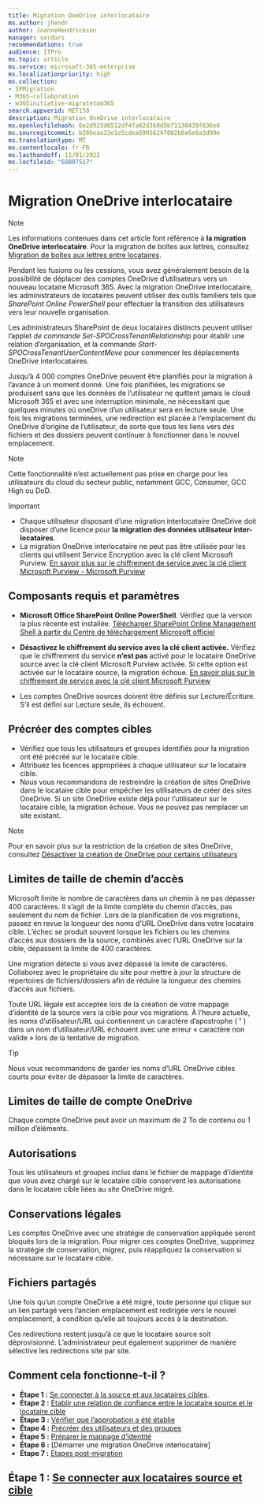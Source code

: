 ```yaml
---
title: Migration OneDrive interlocataire
ms.author: jhendr
author: JoanneHendrickson
manager: serdars
recommendations: true
audience: ITPro
ms.topic: article
ms.service: microsoft-365-enterprise
ms.localizationpriority: high
ms.collection:
- SPMigration
- M365-collaboration
- m365initiative-migratetom365
search.appverid: MET150
description: Migration OneDrive interlocataire
ms.openlocfilehash: 6e2d925d6512df4fa62d3b8d5b71138439f836e8
ms.sourcegitcommit: b386eaa33e1e5cdea59916247082b6e6e6a3d99e
ms.translationtype: MT
ms.contentlocale: fr-FR
ms.lasthandoff: 11/01/2022
ms.locfileid: "68807517"
---
```

# <a name="cross-tenant-onedrive-migration"></a>Migration OneDrive interlocataire

>[!Note]
> Les informations contenues dans cet article font référence à **la migration OneDrive interlocataire**. Pour la migration de boîtes aux lettres, consultez [Migration de boîtes aux lettres entre locataires](/microsoft-365/enterprise/cross-tenant-mailbox-migration).

Pendant les fusions ou les cessions, vous avez généralement besoin de la possibilité de déplacer des comptes OneDrive d’utilisateurs vers un nouveau locataire Microsoft 365. Avec la migration OneDrive interlocataire, les administrateurs de locataires peuvent utiliser des outils familiers tels que *SharePoint Online PowerShell* pour effectuer la transition des utilisateurs vers leur nouvelle organisation.

Les administrateurs SharePoint de deux locataires distincts peuvent utiliser l’applet *de commande Set-SPOCrossTenantRelationship* pour établir une relation d’organisation, et la commande *Start-SPOCrossTenantUserContentMove* pour commencer les déplacements OneDrive interlocataires.

Jusqu’à 4 000 comptes OneDrive peuvent être planifiés pour la migration à l’avance à un moment donné. Une fois planifiées, les migrations se produisent sans que les données de l’utilisateur ne quittent jamais le cloud Microsoft 365 et avec une interruption minimale, ne nécessitant que quelques minutes où oneDrive d’un utilisateur sera en lecture seule. Une fois les migrations terminées, une redirection est placée à l’emplacement du OneDrive d’origine de l’utilisateur, de sorte que tous les liens vers des fichiers et des dossiers peuvent continuer à fonctionner dans le nouvel emplacement. 

>[!Note]
> Cette fonctionnalité n’est actuellement pas prise en charge pour les utilisateurs du cloud du secteur public, notamment GCC, Consumer, GCC High ou DoD.



>[!Important]
>- Chaque utilisateur disposant d’une migration interlocataire OneDrive doit disposer d’une licence pour **la migration des données utilisateur inter-locataires**.
>- La migration OneDrive interlocataire ne peut pas être utilisée pour les clients qui utilisent Service Encryption avec la clé client Microsoft Purview. [En savoir plus sur le chiffrement de service avec la clé client Microsoft Purview - Microsoft Purview](/microsoft-365/compliance/customer-key-overview)



## <a name="prerequisites-and-settings"></a>Composants requis et paramètres

- **Microsoft Office SharePoint Online PowerShell**. Vérifiez que la version la plus récente est installée. [Télécharger SharePoint Online Management Shell à partir du Centre de téléchargement Microsoft officiel](/download/details.aspx?id=35588)

- **Désactivez le chiffrement du service avec la clé client activée.** Vérifiez que le chiffrement du service **n’est pas** activé pour le locataire OneDrive source avec la clé client Microsoft Purview activée. Si cette option est activée sur le locataire source, la migration échoue. [En savoir plus sur le chiffrement de service avec la clé client Microsoft Purview](/microsoft-365/compliance/customer-key-overview)

- Les comptes OneDrive sources doivent être définis sur Lecture/Écriture. S’il est défini sur Lecture seule, ils échouent.

## <a name="pre-create-target-accounts"></a>Précréer des comptes cibles

- Vérifiez que tous les utilisateurs et groupes identifiés pour la migration ont été précréé sur le locataire cible.
- Attribuez les licences appropriées à chaque utilisateur sur le locataire cible.
- Nous vous recommandons de restreindre la création de sites OneDrive dans le locataire cible pour empêcher les utilisateurs de créer des sites OneDrive. Si un site OneDrive existe déjà pour l’utilisateur sur le locataire cible, la migration échoue.  Vous ne pouvez pas remplacer un site existant.

>[!Note]
>Pour en savoir plus sur la restriction de la création de sites OneDrive, consultez [Désactiver la création de OneDrive pour certains utilisateurs](/sharepoint/manage-user-profiles#disable-onedrive-creation-for-some-users)


## <a name="path-size-limits"></a>Limites de taille de chemin d’accès

Microsoft limite le nombre de caractères dans un chemin à ne pas dépasser 400 caractères. Il s’agit de la limite complète du chemin d’accès, pas seulement du nom de fichier. Lors de la planification de vos migrations, passez en revue la longueur des noms d’URL OneDrive dans votre locataire cible. L’échec se produit souvent lorsque les fichiers ou les chemins d’accès aux dossiers de la source, combinés avec l’URL OneDrive sur la cible, dépassent la limite de 400 caractères. 

Une migration détecte si vous avez dépassé la limite de caractères. Collaborez avec le propriétaire du site pour mettre à jour la structure de répertoires de fichiers/dossiers afin de réduire la longueur des chemins d’accès aux fichiers.

Toute URL légale est acceptée lors de la création de votre mappage d’identité de la source vers la cible pour vos migrations. À l’heure actuelle, les noms d’utilisateur/URL qui contiennent un caractère d’apostrophe ( **'** ) dans un nom d’utilisateur/URL échouent avec une erreur « caractère non valide » lors de la tentative de migration.

>[!Tip]
>Nous vous recommandons de garder les noms d’URL OneDrive cibles courts pour éviter de dépasser la limite de caractères.

## <a name="onedrive-account-size-limits"></a>Limites de taille de compte OneDrive
Chaque compte OneDrive peut avoir un maximum de 2 To de contenu ou 1 million d’éléments.


## <a name="permissions"></a>Autorisations

Tous les utilisateurs et groupes inclus dans le fichier de mappage d’identité que vous avez chargé sur le locataire cible conservent les autorisations dans le locataire cible liées au site OneDrive migré.

## <a name="legal-holds"></a>Conservations légales
Les comptes OneDrive avec une stratégie de conservation appliquée seront bloqués lors de la migration.
Pour migrer ces comptes OneDrive, supprimez la stratégie de conservation, migrez, puis réappliquez la conservation si nécessaire sur le locataire cible.

## <a name="shared-files"></a>Fichiers partagés

Une fois qu’un compte OneDrive a été migré, toute personne qui clique sur un lien partagé vers l’ancien emplacement est redirigée vers le nouvel emplacement, à condition qu’elle ait toujours accès à la destination. 

Ces redirections restent jusqu’à ce que le locataire source soit déprovisionné. L’administrateur peut également supprimer de manière sélective les redirections site par site.

## <a name="how-does-it-work"></a>Comment cela fonctionne-t-il ?

- **Étape 1 :** [Se connecter à la source et aux locataires cibles](cross-tenant-onedrive-migration-step1.md).  
- **Étape 2 :** [Établir une relation de confiance entre le locataire source et le locataire cible](cross-tenant-onedrive-migration-step2.md) 
- **Étape 3 :** [Vérifier que l’approbation a été établie](cross-tenant-onedrive-migration-step3.md) 
- **Étape 4 :** [Précréer des utilisateurs et des groupes](cross-tenant-onedrive-migration-step4.md)  
- **Étape 5 :** [Préparer le mappage d’identité](cross-tenant-onedrive-migration-step5.md)
- **Étape 6 :** [Démarrer une migration OneDrive interlocataire]
- **Étape 7 :** [Étapes post-migration](cross-tenant-onedrive-migration-step7.md)

## <a name="step-1-connect-to-source-and-target-tenants"></a>Étape 1 : [Se connecter aux locataires source et cible](cross-tenant-onedrive-migration-step1.md)